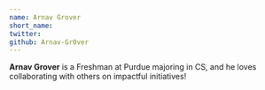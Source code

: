 ```yaml
---
name: Arnav Grover
short_name:
twitter: 
github: Arnav-Gr0ver
---
```


**Arnav Grover** is a Freshman at Purdue majoring in CS, and he loves collaborating with others on impactful initiatives!
